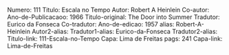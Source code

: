 Numero: 111
Titulo: Escala no Tempo
Autor: Robert A Heinlein
Co-autor: 
Ano-de-Publicacaoo: 1966
Titulo-original: The Door into Summer
Tradutor: Eurico da Fonseca
Co-tradutor: 
Ano-de-edicao: 1957
alias: Robert-A-Heinlein
Autor2-alias: 
Tradutor1-alias: Eurico-da-Fonseca
Tradutor2-alias: 
Titulo-link: 111-Escala-no-Tempo
Capa: Lima de Freitas
pags: 241
Capa-link: Lima-de-Freitas